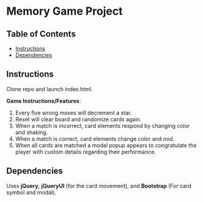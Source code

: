 # Memory Game Project

## Table of Contents

* [Instructions](#instructions)
* [Dependencies](#dependencies)

## Instructions

Clone repo and launch index.html.

**Game Instructions/Features**:
1. Every five wrong moves will decrement a star.
2. Reset will clear board and randomize cards again.
3. When a match is incorrect, card elements respond by changing color and shaking.
4. When a match is correct, card elements change color and nod.
5. When all cards are matched a modal popup appears to congratulate the player with custom details regarding their performance.

## Dependencies

Uses **jQuery**, **jQueryUI** (for the card movement), and **Bootstrap** (For card symbol and modal).